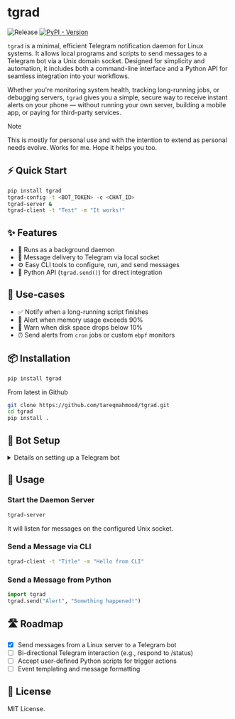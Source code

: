 # tgrad 

![Release](https://github.com/tareqmahmood/tgrad/actions/workflows/release.yml/badge.svg) [![PyPI - Version](https://img.shields.io/pypi/v/tgrad)](https://pypi.org/project/tgrad/)

`tgrad` is a minimal, efficient Telegram notification daemon for Linux systems. It allows local programs and scripts to send messages to a Telegram bot via a Unix domain socket. Designed for simplicity and automation, it includes both a command-line interface and a Python API for seamless integration into your workflows. 

Whether you're monitoring system health, tracking long-running jobs, or debugging servers, `tgrad` gives you a simple, secure way to receive instant alerts on your phone — without running your own server, building a mobile app, or paying for third-party services.

> [!NOTE]  
> This is mostly for personal use and with the intention to extend as personal needs evolve. Works for me. Hope it helps you too.

## ⚡ Quick Start

```bash
pip install tgrad
tgrad-config -t <BOT_TOKEN> -c <CHAT_ID>
tgrad-server &
tgrad-client -t "Test" -m "It works!"
```

## ✨ Features

- 🧵 Runs as a background daemon
- 🧾 Message delivery to Telegram via local socket
- ⚙️ Easy CLI tools to configure, run, and send messages
- 🐍 Python API (`tgrad.send()`) for direct integration

## 💪 Use-cases

- ✅ Notify when a long-running script finishes
- 🧠 Alert when memory usage exceeds 90%
- 💾 Warn when disk space drops below 10%
- ⏰ Send alerts from `cron` jobs or custom `ebpf` monitors

## 📦 Installation

```bash
pip install tgrad
```

From latest in Github
```bash
git clone https://github.com/tareqmahmood/tgrad.git
cd tgrad
pip install .
```

## 🔐 Bot Setup

<details>
   <summary>Details on setting up a Telegram bot</summary>
   Before using `tgrad`, you need to create a Telegram bot and get the **bot token** and **chat ID**.
   
   ### Step 1: Create a Telegram Bot
   
   1. Open Telegram and search for [`@BotFather`](https://t.me/BotFather).
   
   2. Start the chat and send:
   
      ```
      /newbot
      ```
   
   3. Follow the prompts:
   
      * Set a display name (e.g., `MyNotifierBot`)
      * Choose a unique username ending in `bot` (e.g., `my_notifier_bot`)
   
   4. BotFather will respond with a message containing your bot token:
   
      ```
      Use this token to access the HTTP API:
      123456789:ABCdefGhIJKlmNoPQRstUvWXyZ12345678
      ```
   
      🔑 Save this as your **BOT\_TOKEN**.
   
   ### Step 2: Get Your Chat ID
   
   1. Start a chat with your bot (click the link BotFather gives you).
   
   2. Send a message like `hello` or `/start`.
   
   3. Open this in your browser:
   
      ```
      https://api.telegram.org/bot<YOUR_BOT_TOKEN>/getUpdates
      ```
   
      Example:
   
      ```
      https://api.telegram.org/bot123456789:ABCdefGhIJKlmNoPQRstUvWXyZ12345678/getUpdates
      ```
   
   4. Look for a JSON field like this in the response:
   
      ```json
      "chat": {
        "id": 987654321,
        "first_name": "Your Name",
        ...
      }
      ```
   
      📩 Use the `id` value as your **CHAT\_ID**.
   
   > For groups: Add the bot to the group, send a message, and check `getUpdates` again. The `chat.id` will be a negative number like `-1001234567890`.
   
   
   Once you have your `BOT_TOKEN` and `CHAT_ID`, configure `tgrad`:
   
   
   ```bash
   tgrad-config -t <BOT_TOKEN> -c <CHAT_ID> [-s ~/.tgrad/tgrad.sock]
   ```
   
   This saves your bot token, chat ID, and socket path to `~/.tgrad/config.json`.
</details>

## 🚀 Usage

### Start the Daemon Server

```bash
tgrad-server
```

It will listen for messages on the configured Unix socket.

### Send a Message via CLI

```bash
tgrad-client -t "Title" -m "Hello from CLI"
```

### Send a Message from Python

```python
import tgrad
tgrad.send("Alert", "Something happened!")
```

## 🛣️ Roadmap

- [x] Send messages from a Linux server to a Telegram bot
- [ ] Bi-directional Telegram interaction (e.g., respond to /status)
- [ ] Accept user-defined Python scripts for trigger actions
- [ ] Event templating and message formatting

## 📄 License

MIT License.
